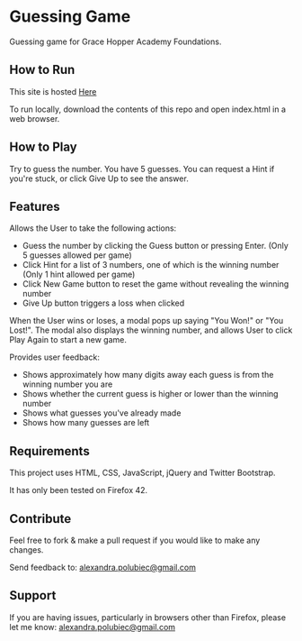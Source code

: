 Guessing Game
=============

Guessing game for Grace Hopper Academy Foundations.

How to Run
----------

This site is hosted [Here](http://alex.polubiec.com/guessing-game)

To run locally, download the contents of this repo and open index.html in a web browser.

How to Play
-----------

Try to guess the number. You have 5 guesses. You can request a Hint if you're stuck, or click Give Up to see the answer.

Features
--------

Allows the User to take the following actions:

- Guess the number by clicking the Guess button or pressing Enter. (Only 5 guesses allowed per game)
- Click Hint for a list of 3 numbers, one of which is the winning number (Only 1 hint allowed per game)
- Click New Game button to reset the game without revealing the winning number
- Give Up button triggers a loss when clicked

When the User wins or loses, a modal pops up saying "You Won!" or "You Lost!". The modal also displays the winning number, and allows User to click Play Again to start a new game.


Provides user feedback:

- Shows approximately how many digits away each guess is from the winning number you are
- Shows whether the current guess is higher or lower than the winning number
- Shows what guesses you've already made
- Shows how many guesses are left


Requirements
------------

This project uses HTML, CSS, JavaScript, jQuery and Twitter Bootstrap.

It has only been tested on Firefox 42.

Contribute
----------

Feel free to fork & make a pull request if you would like to make any changes.

Send feedback to: alexandra.polubiec@gmail.com

Support
-------

If you are having issues, particularly in browsers other than Firefox, please let me know: alexandra.polubiec@gmail.com

